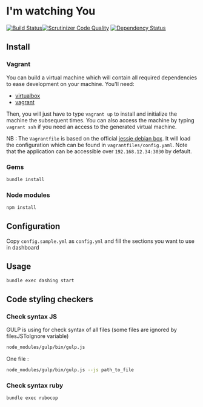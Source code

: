 # I'm watching You
[![Build Status](https://travis-ci.org/bdronneau/imwatchingyou.svg?branch=refactor%2Fbadges)](https://travis-ci.org/bdronneau/imwatchingyou)[![Scrutinizer Code Quality](https://scrutinizer-ci.com/g/bdronneau/imwatchingyou/badges/quality-score.png?b=master)](https://scrutinizer-ci.com/g/bdronneau/imwatchingyou/?branch=master)
[![Dependency Status](https://gemnasium.com/bdronneau/imwatchingyou.svg)](https://gemnasium.com/bdronneau/imwatchingyou)

## Install
### Vagrant
You can build a virtual machine which will contain all required dependencies to ease development on your machine. You'll
need:
- [virtualbox](https://www.virtualbox.org/wiki/Downloads)
- [vagrant](http://www.vagrantup.com/downloads.html)

Then, you will just have to type `vagrant up` to install and initialize the machine the subsequent times.
You can also access the machine by typing `vagrant ssh` if you need an access to the generated virtual machine.

NB : The `Vagrantfile` is based on the official [jessie debian box](https://atlas.hashicorp.com/debian/boxes/jessie64).
It will load the configuration which can be found in `vagrantfiles/config.yaml`. Note that the application can be accessible over
`192.168.12.34:3030` by default.

### Gems
```bash
bundle install
```

### Node modules
```bash
npm install
```

## Configuration
Copy ```config.sample.yml``` as ```config.yml``` and fill the sections you want to use in dashboard

## Usage
```bash
bundle exec dashing start
```

## Code styling checkers
### Check syntax JS
GULP is using for check syntax of all files (some files are ignored by filesJSToIgnore variable)

```bash
node_modules/gulp/bin/gulp.js
```
One file :

```bash
node_modules/gulp/bin/gulp.js --js path_to_file
```

### Check syntax ruby
```bash
bundle exec rubocop
```
